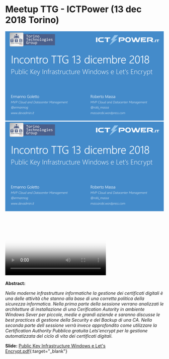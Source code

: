 # Meetup TTG - ICTPower (13 dec 2018 Torino)

![](TTG-2018-12-13.png)
[![Alt text](TTG-2018-12-13.png)](https://www.youtube.com/watch?v=i7uFShDnDPk)
<video src="https://www.youtube.com/watch?v=i7uFShDnDPk" poster="TTG-2018-12-13.png" width="320" height="200" controls preload></video>

__Abstract:__

*Nelle moderne infrastrutture informatiche la gestione dei certificati digitali è una delle attività che stanno alla base di una corretta politica della sicurezza informatica. Nella prima parte della sessione verrano analizzati le architetture di installazione di una Cerification Autority in ambiente Windows Sever per piccole, medie e grandi aziende e saranno discusse le best practices di gestione della Security e del Backup di una CA. Nella seconda parte dell sessione verrà invece approfondito come utilizzare la Certification Authority Pubblica gratuita Lets'encrypt per la gestione automatizzata del ciclo di vita dei certificati digitali.*

__Slide:__ [Public Key Infrastructure Windows e Let's Encrypt.pdf](Public%20Key%20Infrastructure%20Windows%20e%20Let's%20Encrypt.pdf){:target="_blank"}

